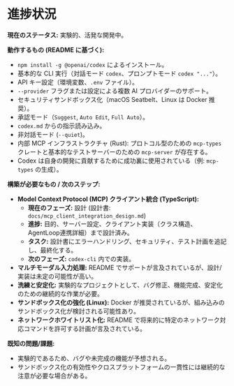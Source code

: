# 進捗状況

**現在のステータス:** 実験的、活発な開発中。

**動作するもの (README に基づく):**

- `npm install -g @openai/codex` によるインストール。
- 基本的な CLI 実行（対話モード `codex`、プロンプトモード `codex "..."`）。
- API キー設定（環境変数、`.env` ファイル）。
- `--provider` フラグまたは設定による複数 AI プロバイダーのサポート。
- セキュリティサンドボックス化（macOS Seatbelt、Linux は Docker 推奨）。
- 承認モード（`Suggest`, `Auto Edit`, `Full Auto`）。
- `codex.md` からの指示読み込み。
- 非対話モード (`--quiet`)。
- 内部 MCP インフラストラクチャ (Rust): プロトコル型のための `mcp-types` クレートと基本的なテストサーバーのための `mcp-server` が存在する。
- Codex は自身の開発に貢献するために成功裏に使用されている（例: `mcp-types` の生成）。

**構築が必要なもの / 次のステップ:**

- **Model Context Protocol (MCP) クライアント統合 (TypeScript):**
  - **現在のフェーズ:** 設計 (設計書: `docs/mcp_client_integration_design.md`)
  - **進捗:** 目的、サーバー設定、クライアント実装（クラス構造、AgentLoop連携詳細）まで設計済み。
  - **タスク:** 設計書にエラーハンドリング、セキュリティ、テスト計画を追記し、最終化する。
  - **次のフェーズ:** `codex-cli` 内での実装。
- **マルチモーダル入力処理:** README でサポートが言及されているが、設計/実装は未定の可能性が高い。
- **洗練と安定化:** 実験的なプロジェクトとして、バグ修正、機能完成、安定化のための継続的な作業が必要。
- **サンドボックス化の強化 (Linux):** Docker が推奨されているが、組み込みのサンドボックス化が検討される可能性あり。
- **ネットワークホワイトリスト化:** README で将来的に特定のネットワーク対応コマンドを許可する計画が言及されている。

**既知の問題/課題:**

- 実験的であるため、バグや未完成の機能が予想される。
- サンドボックス化の有効性やクロスプラットフォームの一貫性には継続的な注意が必要な場合がある。
